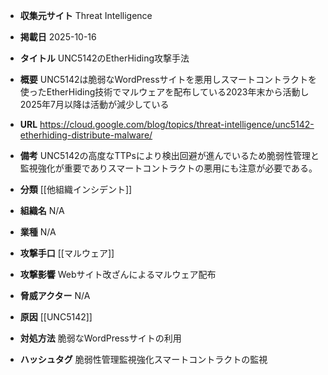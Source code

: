 - **収集元サイト**
Threat Intelligence

- **掲載日**
2025-10-16

- **タイトル**
UNC5142のEtherHiding攻撃手法

- **概要**
UNC5142は脆弱なWordPressサイトを悪用しスマートコントラクトを使ったEtherHiding技術でマルウェアを配布している2023年末から活動し2025年7月以降は活動が減少している

- **URL**
https://cloud.google.com/blog/topics/threat-intelligence/unc5142-etherhiding-distribute-malware/

- **備考**
UNC5142の高度なTTPsにより検出回避が進んでいるため脆弱性管理と監視強化が重要でありスマートコントラクトの悪用にも注意が必要である。

- **分類**
[[他組織インシデント]]

- **組織名**
N/A

- **業種**
N/A

- **攻撃手口**
[[マルウェア]]

- **攻撃影響**
Webサイト改ざんによるマルウェア配布

- **脅威アクター**
N/A

- **原因**
[[UNC5142]]

- **対処方法**
脆弱なWordPressサイトの利用

- **ハッシュタグ**
脆弱性管理監視強化スマートコントラクトの監視
